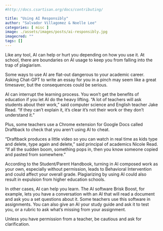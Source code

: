 ```yaml
---
#http://docs.csartisan.org/docs/contributing/

title: "Using AI Responsibly"
author: "Salvador Villagomez & Noelle Lee"
categories: [ misc ]
image: ./assets/images/posts/ai-responsibly.jpg
imagecred: ""
tags: []
---
```

Like any tool, AI can help or hurt you depending on how you use it. At school, there are boundaries on AI usage to keep you from falling into the trap of plagiarism.

Some ways to use AI are flat-out dangerous to your academic career. Asking Chat-GPT to write an essay for you in a pinch may seem like a great timesaver, but the consequences could be serious.

AI can interrupt the learning process. You won’t get the benefits of education if you let AI do the heavy lifting. “A lot of teachers will ask students about their work,” said computer science and English teacher Jake Read. “If they can’t explain it, it’s clear it’s not their work or they don’t understand it.” 

Plus, some teachers use a Chrome extension for Google Docs called Draftback to check that you aren’t using AI to cheat. 

“Draftback produces a little video so you can watch in real time as kids type and delete, type again and delete,” said principal of academics Nicole Read. “If all the sudden boom, something pops in, then you know someone copied and pasted from somewhere.”

According to the Student/Parent Handbook, turning in AI composed work as your own, especially without permission, leads to Behavioral Intervention and could affect your overall grade. Plagiarizing by using AI could also result in expulsion from higher education schools.

In other cases, AI can help you learn. The AI software Brisk Boost, for example, lets you have a conversation with an AI that will read a document and ask you a set questions about it. Some teachers use this software in assignments. You can also give an AI your study guide and ask it to test you, or a rubric to ask what’s missing from your assignment. 

Unless you have permission from a teacher, be cautious and ask for clarification. 